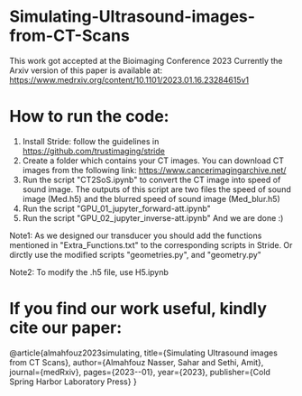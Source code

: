 # Simulating-Ultrasound-images-from-CT-Scans

This work got accepted at the Bioimaging Conference 2023
Currently the Arxiv version of this paper is available at:
https://www.medrxiv.org/content/10.1101/2023.01.16.23284615v1

# How to run the code:

1. Install Stride: follow the guidelines in https://github.com/trustimaging/stride
2. Create a folder which contains your CT images. You can download CT images from the following link: 
https://www.cancerimagingarchive.net/
3. Run the script "CT2SoS.ipynb" to convert the CT image into speed of sound image. The outputs of this script are two files the speed of sound image (Med.h5) and the blurred speed of sound image (Med_blur.h5)
4. Run the script "GPU_01_jupyter_forward-att.ipynb"
5. Run the script "GPU_02_jupyter_inverse-att.ipynb"
And we are done :)

Note1:
As we designed our transducer you should add the functions mentioned in "Extra_Functions.txt" to the corresponding scripts in Stride. Or dirctly use the modified scripts "geometries.py", and "geometry.py"

Note2:
To modify the .h5 file, use H5.ipynb




# If you find our work useful, kindly cite our paper:

@article{almahfouz2023simulating,
  title={Simulating Ultrasound images from CT Scans},
  author={Almahfouz Nasser, Sahar and Sethi, Amit},
  journal={medRxiv},
  pages={2023--01},
  year={2023},
  publisher={Cold Spring Harbor Laboratory Press}
}
